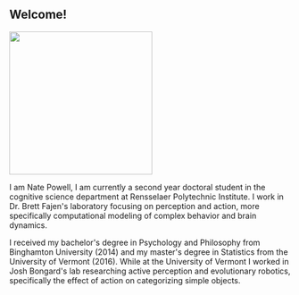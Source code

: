## Welcome!


<img src="https://github.com/natepowell81/natepowell81.github.io/blob/master/_images/me.jpg" width="256">



I am Nate Powell, I am currently a second year doctoral student in the cognitive science department at Rensselaer Polytechnic Institute. I work in Dr. Brett Fajen's laboratory focusing on perception and action, more specifically computational modeling of complex behavior and brain dynamics. 

I received my bachelor's degree in Psychology and Philosophy from Binghamton University (2014) and my master's degree in Statistics from the University of Vermont (2016). While at the University of Vermont I worked in Josh Bongard's lab researching active perception and evolutionary robotics, specifically the effect of action on categorizing simple objects.   
